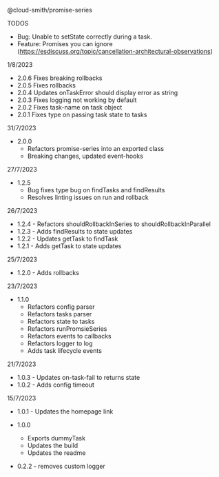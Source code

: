 @cloud-smith/promise-series

TODOS
- Bug: Unable to setState correctly during a task.
- Feature: Promises you can ignore (https://esdiscuss.org/topic/cancellation-architectural-observations)

1/8/2023
- 2.0.6 Fixes breaking rollbacks
- 2.0.5 Fixes rollbacks
- 2.0.4 Updates onTaskError should display error as string
- 2.0.3 Fixes logging not working by default
- 2.0.2 Fixes task-name on task object
- 2.0.1 Fixes type on passing task state to tasks

31/7/2023
- 2.0.0
  - Refactors promise-series into an exported class
  - Breaking changes, updated event-hooks

27/7/2023
- 1.2.5
  - Bug fixes type bug on findTasks and findResults
  - Resolves linting issues on run and rollback

26/7/2023
- 1.2.4 - Refactors shouldRollbackInSeries to shouldRollbackInParallel
- 1.2.3 - Adds findResults to state updates
- 1.2.2 - Updates getTask to findTask
- 1.2.1 - Adds getTask to state updates

25/7/2023
- 1.2.0 - Adds rollbacks

23/7/2023
- 1.1.0
  - Refactors config parser
  - Refactors tasks parser
  - Refactors state to tasks
  - Refactors runPromsieSeries
  - Refactors events to callbacks
  - Refactors logger to log
  - Adds task lifecycle events

21/7/2023
- 1.0.3 - Updates on-task-fail to returns state
- 1.0.2 - Adds config timeout

15/7/2023
- 1.0.1 - Updates the homepage link

- 1.0.0
  - Exports dummyTask
  - Updates the build
  - Updates the readme

- 0.2.2 - removes custom logger
